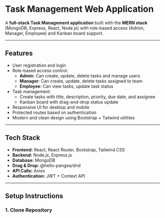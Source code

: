 # Task Management Web Application

A **full-stack Task Management application** built with the **MERN stack** (MongoDB, Express, React, Node.js) with role-based access (Admin, Manager, Employee) and Kanban board support.

---

## Features

- User registration and login
- Role-based access control:
  - **Admin**: Can create, update, delete tasks and manage users
  - **Manager**: Can create, update, delete tasks assigned to team
  - **Employee**: Can view tasks, update task status
- Task management:
  - Create tasks with title, description, priority, due date, and assignee
  - Kanban board with drag-and-drop status update
- Responsive UI for desktop and mobile
- Protected routes based on authentication
- Modern and clean design using Bootstrap + Tailwind utilities

---

## Tech Stack

- **Frontend:** React, React Router, Bootstrap, Tailwind CSS
- **Backend:** Node.js, Express.js
- **Database:** MongoDB
- **Drag & Drop:** @hello-pangea/dnd
- **API Calls:** Axios
- **Authentication:** JWT + Context API

---

## Setup Instructions

### 1. Clone Repository

